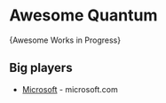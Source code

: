 # Awesome Quantum
{Awesome Works in Progress}

## Big players
* [Microsoft](https://azure.microsoft.com/en-us/solutions/quantum-computing/) - microsoft.com


